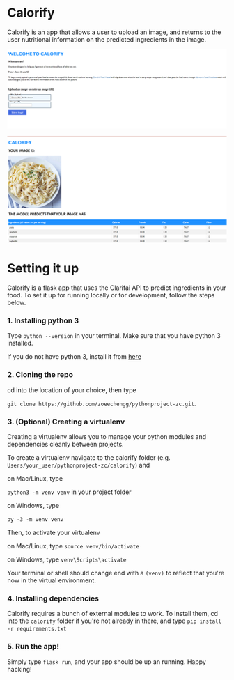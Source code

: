
# Calorify

  

Calorify is an app that allows a user to upload an image, and returns to the user nutritional information on the predicted ingredients in the image.

![Home page](calorify1.PNG)

![Ingredients page](calorify2.PNG)

  

# Setting it up

  

Calorify is a flask app that uses the Clarifai API to predict ingredients in your food. To set it up for running locally or for development, follow the steps below.

  

### 1. Installing python 3

Type `python --version` in your terminal. Make sure that you have python 3 installed.

If you do not have python 3, install it from [here]([https://www.python.org/downloads/])

### 2. Cloning the repo

cd into the location of your choice, then type

`git clone https://github.com/zoeechengg/pythonproject-zc.git`.

### 3. (Optional) Creating a virtualenv

Creating a virtualenv allows you to manage your python modules and dependencies cleanly between projects.

  

To create a virtualenv navigate to the calorify folder (e.g. `Users/your_user/pythonproject-zc/calorify`) and

on Mac/Linux, type

`python3 -m venv venv` in your project folder

on Windows, type

`py -3 -m venv venv`

  

Then, to activate your virtualenv

on Mac/Linux, type `source venv/bin/activate`

on Windows, type `venv\Scripts\activate`

  

Your terminal or shell should change end with a `(venv)` to reflect that you're now in the virtual environment.

### 4. Installing dependencies

  

Calorify requires a bunch of external modules to work. To install them, cd into the `calorify` folder if you're not already in there, and type `pip install -r requirements.txt`

### 5. Run the app!

Simply type `flask run`, and your app should be up an running. Happy hacking!